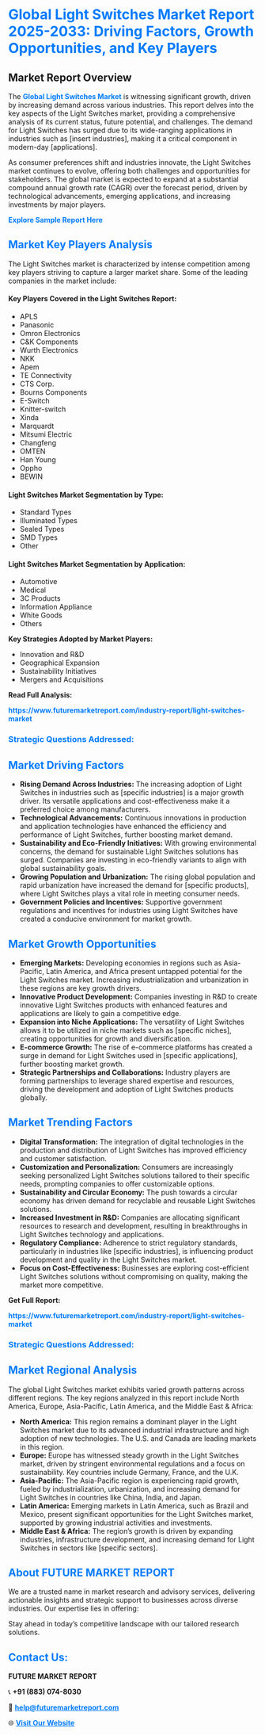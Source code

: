 <h1 style="color: #007BFF;">Global Light Switches Market Report 2025-2033: Driving Factors, Growth Opportunities, and Key Players</h1>

<section id="overview">
<h2>Market Report Overview</h2>
<p>The <a href="https://www.futuremarketreport.com/industry-report/light-switches-market" style="color: #007BFF; text-decoration: none;"><strong>Global Light Switches Market</strong></a> is witnessing significant growth, driven by increasing demand across various industries. This report delves into the key aspects of the Light Switches market, providing a comprehensive analysis of its current status, future potential, and challenges. The demand for Light Switches has surged due to its wide-ranging applications in industries such as [insert industries], making it a critical component in modern-day [applications].</p>
<p>As consumer preferences shift and industries innovate, the Light Switches market continues to evolve, offering both challenges and opportunities for stakeholders. The global market is expected to expand at a substantial compound annual growth rate (CAGR) over the forecast period, driven by technological advancements, emerging applications, and increasing investments by major players.</p>
</section>

<section id="overview">
<p><a href="https://www.futuremarketreport.com/request-sample/reportId=44220" style="color: #007BFF; text-decoration: none;"><strong>Explore Sample Report Here</strong></a></p>
</section>

<section id="key-players">
<h2 style="color: #007BFF;">Market Key Players Analysis</h2>
<p>The Light Switches market is characterized by intense competition among key players striving to capture a larger market share. Some of the leading companies in the market include:</p>
<h4>Key Players Covered in the Light Switches Report:</h4>
<ul><li>APLS</li><li>Panasonic</li><li>Omron Electronics</li><li>C&amp;K Components</li><li>Wurth Electronics</li><li>NKK</li><li>Apem</li><li>TE Connectivity</li><li>CTS Corp.</li><li>Bourns Components</li><li>E-Switch</li><li>Knitter-switch</li><li>Xinda</li><li>Marquardt</li><li>Mitsumi Electric</li><li>Changfeng</li><li>OMTEN</li><li>Han Young</li><li>Oppho</li><li>BEWIN</li></ul>
<h4>Light Switches Market Segmentation by Type:</h4>
<ul><li>Standard Types</li><li>Illuminated Types</li><li>Sealed Types</li><li>SMD Types</li><li>Other</li></ul>

<h4>Light Switches Market Segmentation by Application:</h4>
<ul><li>Automotive</li><li>Medical</li><li>3C Products</li><li>Information Appliance</li><li>White Goods</li><li>Others</li></ul>
<p><strong>Key Strategies Adopted by Market Players:</strong></p>
<ul>
<li>Innovation and R&D</li>
<li>Geographical Expansion</li>
<li>Sustainability Initiatives</li>
<li>Mergers and Acquisitions</li>
</ul>
</section>

<section>
<p><strong>Read Full Analysis: </strong></p><a href="https://www.futuremarketreport.com/industry-report/light-switches-market" style="color: #007BFF; text-decoration: none;"><strong>https://www.futuremarketreport.com/industry-report/light-switches-market</strong></a>
<h3 style="color: #007BFF;">Strategic Questions Addressed:</h3>
</section>

<section id="driving-factors">
<h2 style="color: #007BFF;">Market Driving Factors</h2>
<ul>
<li><strong>Rising Demand Across Industries:</strong> The increasing adoption of Light Switches in industries such as [specific industries] is a major growth driver. Its versatile applications and cost-effectiveness make it a preferred choice among manufacturers.</li>
<li><strong>Technological Advancements:</strong> Continuous innovations in production and application technologies have enhanced the efficiency and performance of Light Switches, further boosting market demand.</li>
<li><strong>Sustainability and Eco-Friendly Initiatives:</strong> With growing environmental concerns, the demand for sustainable Light Switches solutions has surged. Companies are investing in eco-friendly variants to align with global sustainability goals.</li>
<li><strong>Growing Population and Urbanization:</strong> The rising global population and rapid urbanization have increased the demand for [specific products], where Light Switches plays a vital role in meeting consumer needs.</li>
<li><strong>Government Policies and Incentives:</strong> Supportive government regulations and incentives for industries using Light Switches have created a conducive environment for market growth.</li>
</ul>
</section>

<section id="growth-opportunities">
<h2 style="color: #007BFF;">Market Growth Opportunities</h2>
<ul>
<li><strong>Emerging Markets:</strong> Developing economies in regions such as Asia-Pacific, Latin America, and Africa present untapped potential for the Light Switches market. Increasing industrialization and urbanization in these regions are key growth drivers.</li>
<li><strong>Innovative Product Development:</strong> Companies investing in R&D to create innovative Light Switches products with enhanced features and applications are likely to gain a competitive edge.</li>
<li><strong>Expansion into Niche Applications:</strong> The versatility of Light Switches allows it to be utilized in niche markets such as [specific niches], creating opportunities for growth and diversification.</li>
<li><strong>E-commerce Growth:</strong> The rise of e-commerce platforms has created a surge in demand for Light Switches used in [specific applications], further boosting market growth.</li>
<li><strong>Strategic Partnerships and Collaborations:</strong> Industry players are forming partnerships to leverage shared expertise and resources, driving the development and adoption of Light Switches products globally.</li>
</ul>
</section>

<section id="trending-factors">
<h2 style="color: #007BFF;">Market Trending Factors</h2>
<ul>
<li><strong>Digital Transformation:</strong> The integration of digital technologies in the production and distribution of Light Switches has improved efficiency and customer satisfaction.</li>
<li><strong>Customization and Personalization:</strong> Consumers are increasingly seeking personalized Light Switches solutions tailored to their specific needs, prompting companies to offer customizable options.</li>
<li><strong>Sustainability and Circular Economy:</strong> The push towards a circular economy has driven demand for recyclable and reusable Light Switches solutions.</li>
<li><strong>Increased Investment in R&D:</strong> Companies are allocating significant resources to research and development, resulting in breakthroughs in Light Switches technology and applications.</li>
<li><strong>Regulatory Compliance:</strong> Adherence to strict regulatory standards, particularly in industries like [specific industries], is influencing product development and quality in the Light Switches market.</li>
<li><strong>Focus on Cost-Effectiveness:</strong> Businesses are exploring cost-efficient Light Switches solutions without compromising on quality, making the market more competitive.</li>
</ul>
</section>

<section>
<p><strong>Get Full Report: </strong></p><a href="https://www.futuremarketreport.com/industry-report/light-switches-market" style="color: #007BFF; text-decoration: none;"><strong>https://www.futuremarketreport.com/industry-report/light-switches-market</strong></a>
<h3 style="color: #007BFF;">Strategic Questions Addressed:</h3>
</section>


<section id="regional-analysis">
<h2 style="color: #007BFF;">Market Regional Analysis</h2>
<p>The global Light Switches market exhibits varied growth patterns across different regions. The key regions analyzed in this report include North America, Europe, Asia-Pacific, Latin America, and the Middle East & Africa:</p>
<ul>
<li><strong>North America:</strong> This region remains a dominant player in the Light Switches market due to its advanced industrial infrastructure and high adoption of new technologies. The U.S. and Canada are leading markets in this region.</li>
<li><strong>Europe:</strong> Europe has witnessed steady growth in the Light Switches market, driven by stringent environmental regulations and a focus on sustainability. Key countries include Germany, France, and the U.K.</li>
<li><strong>Asia-Pacific:</strong> The Asia-Pacific region is experiencing rapid growth, fueled by industrialization, urbanization, and increasing demand for Light Switches in countries like China, India, and Japan.</li>
<li><strong>Latin America:</strong> Emerging markets in Latin America, such as Brazil and Mexico, present significant opportunities for the Light Switches market, supported by growing industrial activities and investments.</li>
<li><strong>Middle East & Africa:</strong> The region’s growth is driven by expanding industries, infrastructure development, and increasing demand for Light Switches in sectors like [specific sectors].</li>
</ul>
</section>

<footer>
<h2 style="color: #007BFF;">About FUTURE MARKET REPORT</h2>
<p>We are a trusted name in market research and advisory services, delivering actionable insights and strategic support to businesses across diverse industries. Our expertise lies in offering:</p>

<p>Stay ahead in today’s competitive landscape with our tailored research solutions.</p>

<h2 style="color: #007BFF;">Contact Us:</h2>
<p><strong>FUTURE MARKET REPORT</strong></p>
<p>📞 <strong>+91 (883) 074-8030</strong></p>
<p>📧 <strong><a href="mailto:help@futuremarketreport.com" style="color: #007BFF;">help@futuremarketreport.com</a></strong></p>
<p>🌐 <strong><a href="https://www.futuremarketreport.com/" style="color: #007BFF;">Visit Our Website</a></strong></p>
</footer>